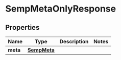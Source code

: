 

# SempMetaOnlyResponse


## Properties

| Name | Type | Description | Notes |
|------------ | ------------- | ------------- | -------------|
|**meta** | [**SempMeta**](SempMeta.md) |  |  |



